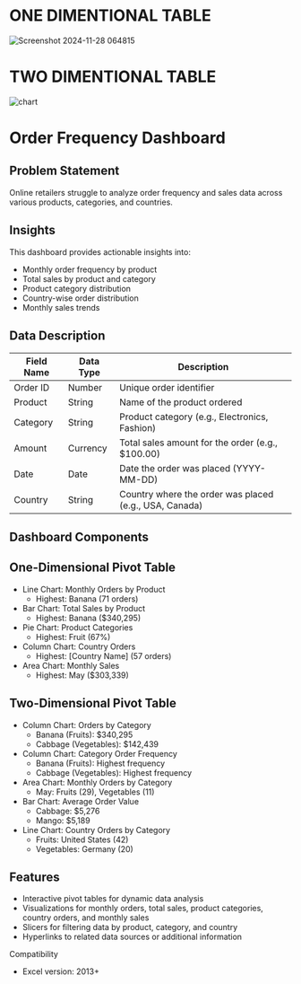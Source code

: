# ONE DIMENTIONAL TABLE 
![Screenshot 2024-11-28 064815](https://github.com/user-attachments/assets/ee22f201-ccb8-4dc4-baa4-00bcc9c41749)

# TWO DIMENTIONAL TABLE
![chart](https://github.com/user-attachments/assets/4c6e959a-8a56-4f8c-abf5-d92d25a68f3a)


# Order Frequency Dashboard


## Problem Statement

Online retailers struggle to analyze order frequency and sales data across various products, categories, and countries.


## Insights

This dashboard provides actionable insights into:


- Monthly order frequency by product
- Total sales by product and category
- Product category distribution
- Country-wise order distribution
- Monthly sales trends


## Data Description


| Field Name | Data Type | Description |
| --- | --- | --- |
| Order ID | Number | Unique order identifier |
| Product | String | Name of the product ordered |
| Category | String | Product category (e.g., Electronics, Fashion) |
| Amount | Currency | Total sales amount for the order (e.g., $100.00) |
| Date | Date | Date the order was placed (YYYY-MM-DD) |
| Country | String | Country where the order was placed (e.g., USA, Canada) |


## Dashboard Components


## One-Dimensional Pivot Table

- Line Chart: Monthly Orders by Product
    - Highest: Banana (71 orders)
- Bar Chart: Total Sales by Product
    - Highest: Banana ($340,295)
- Pie Chart: Product Categories
    - Highest: Fruit (67%)
- Column Chart: Country Orders
    - Highest: [Country Name] (57 orders)
- Area Chart: Monthly Sales
    - Highest: May ($303,339)


## Two-Dimensional Pivot Table

- Column Chart: Orders by Category
    - Banana (Fruits): $340,295
    - Cabbage (Vegetables): $142,439
- Column Chart: Category Order Frequency
    - Banana (Fruits): Highest frequency
    - Cabbage (Vegetables): Highest frequency
- Area Chart: Monthly Orders by Category
    - May: Fruits (29), Vegetables (11)
- Bar Chart: Average Order Value
    - Cabbage: $5,276
    - Mango: $5,189
- Line Chart: Country Orders by Category
    - Fruits: United States (42)
    - Vegetables: Germany (20)


## Features

- Interactive pivot tables for dynamic data analysis
- Visualizations for monthly orders, total sales, product categories, country orders, and monthly sales
- Slicers for filtering data by product, category, and country
- Hyperlinks to related data sources or additional information


Compatibility

- Excel version: 2013+

